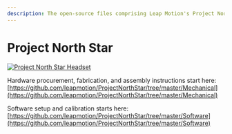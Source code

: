 ```yaml
---
description: The open-source files comprising Leap Motion's Project North Star AR Headset.
---
```


# Project North Star

[![Project North Star Headset](http://blog.leapmotion.com/wp-content/uploads/2018/04/hero-unveil.png)](http://blog.leapmotion.com/northstar/)

Hardware procurement, fabrication, and assembly instructions start here: [https://github.com/leapmotion/ProjectNorthStar/tree/master/Mechanical](https://github.com/leapmotion/ProjectNorthStar/tree/master/Mechanical)

Software setup and calibration starts here: [https://github.com/leapmotion/ProjectNorthStar/tree/master/Software](https://github.com/leapmotion/ProjectNorthStar/tree/master/Software)
